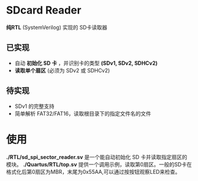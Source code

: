 SDcard Reader
===========================
**纯RTL** (SystemVerilog) 实现的 SD卡读取器

## 已实现
* 自动 **初始化 SD 卡** ，并识别卡的类型 **(SDv1, SDv2, SDHCv2)**
* **读取单个扇区** (必须为 SDv2 或 SDHCv2)

## 待实现
* SDv1 的完整支持
* 简单解析 FAT32/FAT16，读取根目录下的指定文件名的文件

# 使用
**./RTL/sd\_spi\_sector\_reader.sv** 是一个能自动初始化 SD 卡并读取指定扇区的模块。
**./Quartus/RTL/top.sv** 提供一个调用示例，读取第0扇区。一般的SD卡在格式化后第0扇区为MBR，末尾为0x55AA,可以通过按按钮观察LED来检查。
